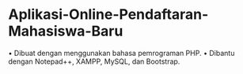 # Aplikasi-Online-Pendaftaran-Mahasiswa-Baru
• Dibuat dengan menggunakan bahasa pemrograman PHP. 
• Dibantu dengan Notepad++, XAMPP, MySQL, dan Bootstrap.

